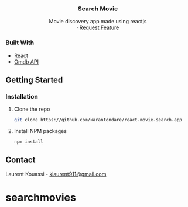 <p align="center">
  <h3 align="center">Search Movie</h3>

  <p align="center">
    Movie discovery app made using reactjs
    <br />
    ·
    <a href="https://github.com/laurent-kouassi/searchmovies/issues">Request Feature</a>
  </p>
</p>

### Built With

* [React](https://reactjs.org/)
* [Omdb API]((http://www.omdbapi.com/))

<!-- GETTING STARTED -->
## Getting Started

### Installation

1. Clone the repo
   ```sh
   git clone https://github.com/karantondare/react-movie-search-app
   ```
2. Install NPM packages
   ```sh
   npm install
   ```



<!-- CONTACT -->
## Contact

Laurent Kouassi - klaurent911@gmail.com

# searchmovies
